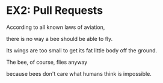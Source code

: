 # EX2: Pull Requests

According to all known laws
of aviation,
  

there is no way a bee
should be able to fly.
  

Its wings are too small to get
its fat little body off the ground.
  

The bee, of course, flies anyway
  

because bees don't care
what humans think is impossible.